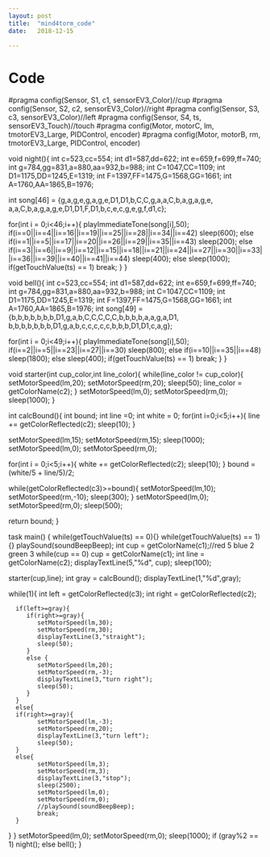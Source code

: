 ```yaml
---
layout: post
title:  "mind4torm_code"
date:   2018-12-15

---
```

# Code

#pragma config(Sensor, S1, c1, sensorEV3_Color)//cup
#pragma config(Sensor, S2, c2, sensorEV3_Color)//right
#pragma config(Sensor, S3, c3, sensorEV3_Color)//left
#pragma config(Sensor, S4, ts, sensorEV3_Touch)//touch
#pragma config(Motor, motorC, lm, tmotorEV3_Large, PIDControl, encoder)
#pragma config(Motor, motorB, rm, tmotorEV3_Large, PIDControl, encoder)

void night(){
   int c=523,cc=554;
   int d1=587,dd=622;
   int e=659,f=699,ff=740;
   int g=784,gg=831,a=880,aa=932,b=988;
   int C=1047,CC=1109;
   int D1=1175,DD=1245,E=1319;
   int F=1397,FF=1475,G=1568,GG=1661;
   int A=1760,AA=1865,B=1976;

   int song[46] = {g,a,g,e,g,a,g,e,D1,D1,b,C,C,g,a,a,C,b,a,g,a,g,e,
      a,a,C,b,a,g,a,g,e,D1,D1,F,D1,b,c,e,c,g,e,g,f,d1,c};

   for(int i = 0;i<46;i++){
      playImmediateTone(song[i],50);
      if(i==0||i==4||i==16||i==19||i==25||i==28||i==34||i==42)
         sleep(600);
      else if(i==1||i==5||i==17||i==20||i==26||i==29||i==35||i==43)
         sleep(200);
      else if(i==3||i==6||i==9||i==12||i==15||i==18||i==21||i==24||i==27||i==30||i==33||i==36||i==39||i==40||i==41||i==44)
         sleep(400);
      else
         sleep(1000);
      if(getTouchValue(ts) == 1)
         break;
   }
}

void bell(){
   int c=523,cc=554;
   int d1=587,dd=622;
   int e=659,f=699,ff=740;
   int g=784,gg=831,a=880,aa=932,b=988;
   int C=1047,CC=1109;
   int D1=1175,DD=1245,E=1319;
   int F=1397,FF=1475,G=1568,GG=1661;
   int A=1760,AA=1865,B=1976;
   int song[49] = {b,b,b,b,b,b,b,D1,g,a,b,C,C,C,C,C,b,b,b,b,a,a,g,a,D1,
   b,b,b,b,b,b,b,D1,g,a,b,c,c,c,c,c,b,b,b,D1,D1,c,a,g};

   for(int i = 0;i<49;i++){
      playImmediateTone(song[i],50);
      if(i==2||i==5||i==23||i==27||i==30)
         sleep(800);
      else if(i==10||i==35||i==48)
         sleep(1800);
      else
         sleep(400);
      if(getTouchValue(ts) == 1)
         break;
   }
}

void starter(int cup_color,int line_color){
   while(line_color != cup_color){
      setMotorSpeed(lm,20);
      setMotorSpeed(rm,20);
      sleep(50);
      line_color = getColorName(c2);
   }
   setMotorSpeed(lm,0);
   setMotorSpeed(rm,0);
   sleep(1000);
}

int calcBound(){
   int bound;
   int line =0;
   int white = 0;
   for(int i=0;i<5;i++){
      line += getColorReflected(c2);
      sleep(10);
   }

   setMotorSpeed(lm,15);
   setMotorSpeed(rm,15);
   sleep(1000);
   setMotorSpeed(lm,0);
   setMotorSpeed(rm,0);

   for(int i = 0;i<5;i++){
     white += getColorReflected(c2);
     sleep(10);
   }
   bound = (white/5 + line/5)/2;

   while(getColorReflected(c3)>=bound){
     setMotorSpeed(lm,10);
     setMotorSpeed(rm,-10);
     sleep(300);
   }
   setMotorSpeed(lm,0);
   setMotorSpeed(rm,0);
   sleep(500);

   return bound;
}


task main()
{
   while(getTouchValue(ts) == 0){}
   while(getTouchValue(ts) == 1){}
   playSound(soundBeepBeep);
   int cup = getColorName(c1);//red 5 blue 2 green 3
   while(cup == 0)
     cup = getColorName(c1);
   int line = getColorName(c2);
   displayTextLine(5,"%d", cup);
   sleep(100);

   starter(cup,line);
   int gray = calcBound();
   displayTextLine(1,"%d",gray);

   while(1){
      int left = getColorReflected(c3);
      int right = getColorReflected(c2);


      if(left>=gray){
         if(right>=gray){
            setMotorSpeed(lm,30);
            setMotorSpeed(rm,30);
            displayTextLine(3,"straight");
            sleep(50);
         }
         else {
            setMotorSpeed(lm,20);
            setMotorSpeed(rm,-3);
            displayTextLine(3,"turn right");
            sleep(50);
         }
      }
      else{
      if(right>=gray){
            setMotorSpeed(lm,-3);
            setMotorSpeed(rm,20);
            displayTextLine(3,"turn left");
            sleep(50);
      }
      else{
            setMotorSpeed(lm,3);
            setMotorSpeed(rm,3);
            displayTextLine(3,"stop");
            sleep(2500);
            setMotorSpeed(lm,0);
            setMotorSpeed(rm,0);
            //playSound(soundBeepBeep);
            break;
      }
   }
}
   setMotorSpeed(lm,0);
   setMotorSpeed(rm,0);
   sleep(1000);
   if (gray%2 == 1)
     night();
   else
     bell();
}
